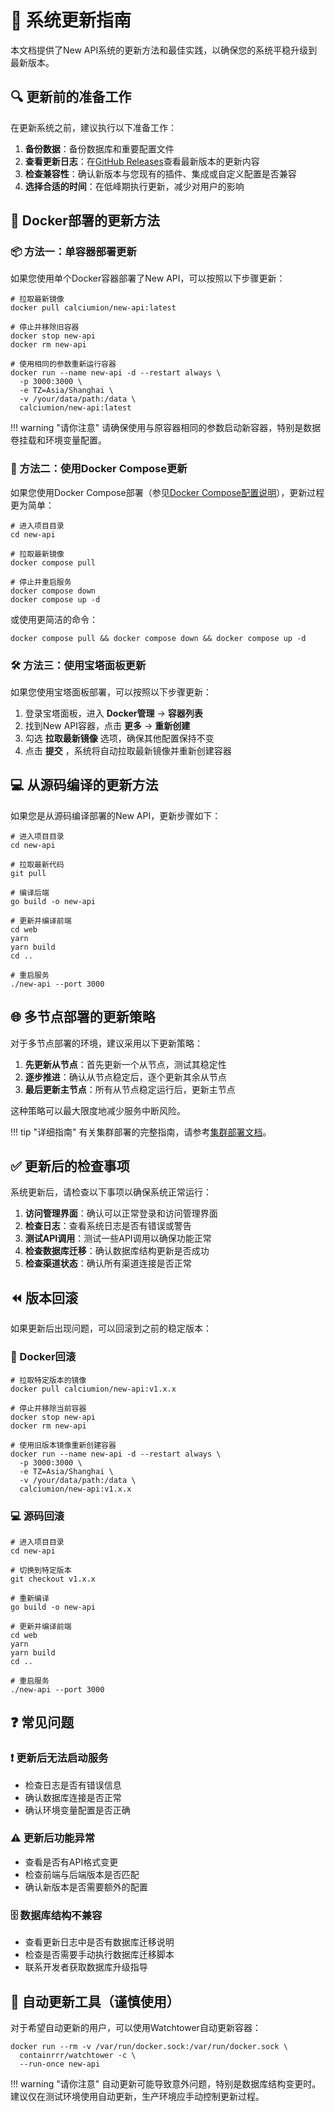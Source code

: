 # 🔄 系统更新指南

本文档提供了New API系统的更新方法和最佳实践，以确保您的系统平稳升级到最新版本。

## 🔍 更新前的准备工作

在更新系统之前，建议执行以下准备工作：

1. **备份数据**：备份数据库和重要配置文件
2. **查看更新日志**：在[GitHub Releases](https://github.com/Calcium-Ion/new-api/releases)查看最新版本的更新内容
3. **检查兼容性**：确认新版本与您现有的插件、集成或自定义配置是否兼容
4. **选择合适的时间**：在低峰期执行更新，减少对用户的影响

## 🐳 Docker部署的更新方法

### 📦 方法一：单容器部署更新

如果您使用单个Docker容器部署了New API，可以按照以下步骤更新：

```shell
# 拉取最新镜像
docker pull calciumion/new-api:latest

# 停止并移除旧容器
docker stop new-api
docker rm new-api

# 使用相同的参数重新运行容器
docker run --name new-api -d --restart always \
  -p 3000:3000 \
  -e TZ=Asia/Shanghai \
  -v /your/data/path:/data \
  calciumion/new-api:latest
```

!!! warning "请你注意"
    请确保使用与原容器相同的参数启动新容器，特别是数据卷挂载和环境变量配置。

### 🐙 方法二：使用Docker Compose更新

如果您使用Docker Compose部署（参见[Docker Compose配置说明](docker-compose.md)），更新过程更为简单：

```shell
# 进入项目目录
cd new-api

# 拉取最新镜像
docker compose pull

# 停止并重启服务
docker compose down
docker compose up -d
```

或使用更简洁的命令：

```shell
docker compose pull && docker compose down && docker compose up -d
```

### 🛠️ 方法三：使用宝塔面板更新

如果您使用宝塔面板部署，可以按照以下步骤更新：

1. 登录宝塔面板，进入 **Docker管理** -> **容器列表**
2. 找到New API容器，点击 **更多** -> **重新创建**
3. 勾选 **拉取最新镜像** 选项，确保其他配置保持不变
4. 点击 **提交** ，系统将自动拉取最新镜像并重新创建容器

## 💻 从源码编译的更新方法

如果您是从源码编译部署的New API，更新步骤如下：

```shell
# 进入项目目录
cd new-api

# 拉取最新代码
git pull

# 编译后端
go build -o new-api

# 更新并编译前端
cd web
yarn
yarn build
cd ..

# 重启服务
./new-api --port 3000
```

## 🌐 多节点部署的更新策略

对于多节点部署的环境，建议采用以下更新策略：

1. **先更新从节点**：首先更新一个从节点，测试其稳定性
2. **逐步推进**：确认从节点稳定后，逐个更新其余从节点
3. **最后更新主节点**：所有从节点稳定运行后，更新主节点

这种策略可以最大限度地减少服务中断风险。

!!! tip "详细指南"
    有关集群部署的完整指南，请参考[集群部署文档](cluster-deployment.md)。

## ✅ 更新后的检查事项

系统更新后，请检查以下事项以确保系统正常运行：

1. **访问管理界面**：确认可以正常登录和访问管理界面
2. **检查日志**：查看系统日志是否有错误或警告
3. **测试API调用**：测试一些API调用以确保功能正常
4. **检查数据库迁移**：确认数据库结构更新是否成功
5. **检查渠道状态**：确认所有渠道连接是否正常

## ⏪ 版本回滚

如果更新后出现问题，可以回滚到之前的稳定版本：

### 🐳 Docker回滚

```shell
# 拉取特定版本的镜像
docker pull calciumion/new-api:v1.x.x

# 停止并移除当前容器
docker stop new-api
docker rm new-api

# 使用旧版本镜像重新创建容器
docker run --name new-api -d --restart always \
  -p 3000:3000 \
  -e TZ=Asia/Shanghai \
  -v /your/data/path:/data \
  calciumion/new-api:v1.x.x
```

### 💻 源码回滚

```shell
# 进入项目目录
cd new-api

# 切换到特定版本
git checkout v1.x.x

# 重新编译
go build -o new-api

# 更新并编译前端
cd web
yarn
yarn build
cd ..

# 重启服务
./new-api --port 3000
```

## ❓ 常见问题

### ❗ 更新后无法启动服务

- 检查日志是否有错误信息
- 确认数据库连接是否正常
- 确认环境变量配置是否正确

### ⚠️ 更新后功能异常

- 查看是否有API格式变更
- 检查前端与后端版本是否匹配
- 确认新版本是否需要额外的配置

### 🗄️ 数据库结构不兼容

- 查看更新日志中是否有数据库迁移说明
- 检查是否需要手动执行数据库迁移脚本
- 联系开发者获取数据库升级指导

## 🤖 自动更新工具（谨慎使用）

对于希望自动更新的用户，可以使用Watchtower自动更新容器：

```shell
docker run --rm -v /var/run/docker.sock:/var/run/docker.sock \
  containrrr/watchtower -c \
  --run-once new-api
```

!!! warning "请你注意"
    自动更新可能导致意外问题，特别是数据库结构变更时。建议仅在测试环境使用自动更新，生产环境应手动控制更新过程。
